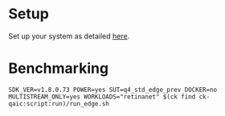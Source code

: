 # Setup
Set up your system as detailed [here](https://github.com/krai/ck-qaic/blob/main/script/setup.aedk/README.md).

# Benchmarking
```
SDK_VER=v1.8.0.73 POWER=yes SUT=q4_std_edge_prev DOCKER=no MULTISTREAM_ONLY=yes WORKLOADS="retinanet" $(ck find ck-qaic:script:run)/run_edge.sh
```
